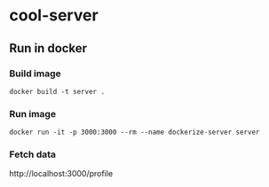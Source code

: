# cool-server

## Run in docker

### Build image

`docker build -t server .`

### Run image

`docker run -it -p 3000:3000 --rm --name dockerize-server server`

### Fetch data

http://localhost:3000/profile
